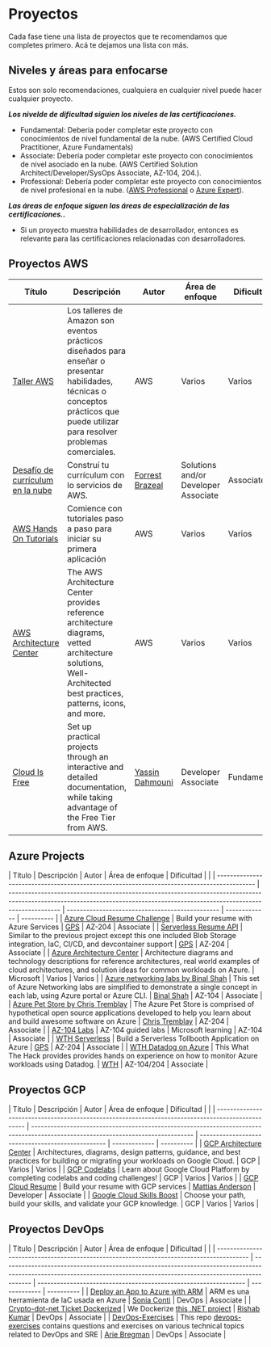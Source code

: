 # Proyectos

Cada fase tiene una lista de proyectos que te recomendamos que completes primero. Acá te dejamos una lista con más.

## Niveles y áreas para enfocarse

Estos son solo recomendaciones, cualquiera en cualquier nivel puede hacer cualquier proyecto.

**_Los nivelde de dificultad siguien los niveles de las certificaciones._**

- Fundamental: Debería poder completar este proyecto con conocimientos de nivel fundamental de la nube. (AWS Certified Cloud Practitioner, Azure Fundamentals)
- Associate: Debería poder completar este proyecto con conocimientos de nivel asociado en la nube. (AWS Certified Solution Architect/Developer/SysOps Associate, AZ-104, 204.).
- Professional: Debería poder completar este proyecto con conocimientos de nivel profesional en la nube. ([AWS Professional](https://aws.amazon.com/certification/exams/?nc2=sb_ce_exm) o [Azure Expert](https://learn.microsoft.com/en-us/certifications/browse/?levels=advanced&products=azure&resource_type=certification)).

**_Las áreas de enfoque siguen las áreas de especialización de las certificaciones.._**

- Si un proyecto muestra habilidades de desarrollador, entonces es relevante para las certificaciones relacionadas con desarrolladores.

## Proyectos AWS

| Título                                                                                                                                                                                                                                                                               | Descripción                                                                                                                                                      | Autor                                                | Área de enfoque                        | Dificultad  |
| ----------------------------------------------------------------------------------------------------------------------------------------------------------------------------------------------------------------------------------------------------------------------------------- | ---------------------------------------------------------------------------------------------------------------------------------------------------------------- | ----------------------------------------------------- | ------------------------------------ | ----------- |
| [Taller AWS ](https://workshops.aws/)                                                                                                                                                                                                                                              | Los talleres de Amazon son eventos prácticos diseñados para enseñar o presentar habilidades, técnicas o conceptos prácticos que puede utilizar para resolver problemas comerciales.      | AWS                                                   | Varios                              | Varios     |
| [Desafío de currículum en la nube](https://cloudresumechallenge.dev/)                                                                                                                                                                                                                         | Construí tu currículum con lo servicios de AWS.                                                                                                                             | [Forrest Brazeal](https://twitter.com/forrestbrazeal) | Solutions and/or Developer Associate | Associate   |
| [AWS Hands On Tutorials](https://aws.amazon.com/getting-started/hands-on/?getting-started-all.sort-by=item.additionalFields.sortOrder&getting-started-all.sort-order=asc&awsf.getting-started-category=*all&awsf.getting-started-level=*all&awsf.getting-started-content-type=*all) |Comience con tutoriales paso a paso para iniciar su primera aplicación                                                                                         | AWS                                                   | Varios                              | Varios     |
| [AWS Architecture Center](https://aws.amazon.com/architecture/)                                                                                                                                                                                                                     | The AWS Architecture Center provides reference architecture diagrams, vetted architecture solutions, Well-Architected best practices, patterns, icons, and more. | AWS                                                   | Varios                              | Varios     |
| [Cloud Is Free](https://cloudisfree.com)                                                                                                                                                                                                                                            | Set up practical projects through an interactive and detailed documentation, while taking advantage of the Free Tier from AWS.                                   | [Yassin Dahmouni](https://github.com/ydamni)          | Developer Associate                  | Fundamental |

## Azure Projects

| Título                                                                                                                                                                                                                                                                               | Descripción                                                                                                                                                      | Autor                                                | Área de enfoque                        | Dificultad  |
| 
| ------------------------------------------------------------------------------------------ | ---------------------------------------------------------------------------------------------------------------------------------------------------------------------------- | ----------------------------------------------- | ------------- | ---------- |
| [Azure Cloud Resume Challenge](https://youtu.be/ieYrBWmkfno)                               | Build your resume with Azure Services                                                                                                                                        | [GPS](https://twitter.com/madebygps)            | AZ-204        | Associate  |
| [Serverless Resume API](https://youtu.be/kvjnUzyrXCU)                                      | Similar to the previous project except this one included Blob Storage integration, IaC, CI/CD, and devcontainer support                                                      | [GPS](twitter.com/madebygps)                    | AZ-204        | Associate  |
| [Azure Architecture Center](https://docs.microsoft.com/en-us/azure/architecture/browse/)   | Architecture diagrams and technology descriptions for reference architectures, real world examples of cloud architectures, and solution ideas for common workloads on Azure. | Microsoft                                       | Varios       | Varios    |
| [Azure networking labs by Binal Shah](https://github.com/binals/azurenetworking)           | This set of Azure Networking labs are simplified to demonstrate a single concept in each lab, using Azure portal or Azure CLI.                                               | [Binal Shah](https://github.com/binals)         | AZ-104        | Associate  |
| [Azure Pet Store by Chris Tremblay](https://chtrembl.github.io/azure-cloud/petstore/)      | The Azure Pet Store is comprised of hypothetical open source applications developed to help you learn about and build awesome software on Azure                              | [Chris Tremblay](https://github.com/chtrembl)   | AZ-204        | Associate  |
| [AZ-104 Labs](https://microsoftlearning.github.io/AZ-104-MicrosoftAzureAdministrator/)     | AZ-104 guided labs                                                                                                                                                           | Microsoft learning                              | AZ-104        | Associate  |
| [WTH Serverless](https://www.youtube.com/playlist?list=PLmsFUfdnGr3wg9NCWGYGw0IJORaqXhzLP) | Build a Serverless Tollbooth Application on Azure                                                                                                                            | [GPS](https://twitter.com/madebygps)            | AZ-204        | Associate  |
| [WTH Datadog on Azure](https://microsoft.github.io/WhatTheHack/059-DatadogOnAzure/)        | This What The Hack provides provides hands on experience on how to monitor Azure workloads using Datadog.                                                                    | [WTH](https://microsoft.github.io/WhatTheHack/) | AZ-104/204    | Associate  |

## Proyectos GCP

| Título                                                                                                                                                                                                                                                                               | Descripción                                                                                                                                                      | Autor                                                | Área de enfoque                        | Dificultad  |
| 
| ------------------------------------------------------------------------------------------------- | -------------------------------------------------------------------------------------------------------------------------------- | ------------------------------------------------- | ------------- | ---------- |
| [GCP Architecture Center](https://cloud.google.com/architecture)                                  | Architectures, diagrams, design patterns, guidance, and best practices for building or migrating your workloads on Google Cloud. | GCP                                               | Varios       | Varios    |
| [GCP Codelabs](https://codelabs.developers.google.com/cloud)                                      | Learn about Google Cloud Platform by completing codelabs and coding challenges!                                                  | GCP                                               | Varios       | Varios    |
| [GCP Cloud Resume](https://acloudguru.com/blog/engineering/cloudguruchallenge-your-resume-on-gcp) | Build your resume with GCP services                                                                                              | [Mattias Anderson](https://twitter.com/MattiasEh) | Developer     | Associate  |
| [Google Cloud Skills Boost](https://www.cloudskillsboost.google/)                                 | Choose your path, build your skills, and validate your GCP knowledge.                                                            | GCP                                               | Varios       | Varios    |

## Proyectos DevOps

|  Título                                                                                                                                                                                                                                                                               | Descripción                                                                                                                                                      | Autor                                                | Área de enfoque                        | Dificultad  |
| 
| ---------------------------------------------------------------------------------------- | --------------------------------------------------------------------------------------------------------------------------------------------------------------------- | ---------------------------------------------------------------- | ------------- | ---------- |
| [Deploy an App to Azure with ARM](https://github.com/SoniaConti/ContosoFinance-Demo)     | ARM es una herramienta de IaC usada en  Azure                                                                                                                                    | [Sonia Conti](https://github.com/SoniaConti/ContosoFinance-Demo) | DevOps        | Associate  |
| [Crypto-dot-net Ticket Dockerized](https://github.com/rishabkumar7/crypto-ticker-dotnet) | We Dockerize [this .NET project](https://github.com/madebygps/signalr-crypto-tickers-workshop)                                                                        | [Rishab Kumar](http://twitter.com/rishabk7)                      | DevOps        | Associate  |
| [DevOps-Exercises](https://github.com/bregman-arie/devops-exercises)                     | This repo [devops-exercises](https://github.com/bregman-arie/devops-exercises) contains questions and exercises on various technical topics related to DevOps and SRE | [Arie Bregman](https://github.com/bregman-arie)                  | DevOps        | Associate  |
